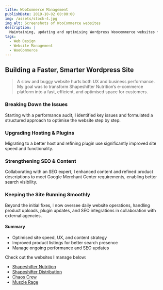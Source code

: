 ```yaml
---
title: WooCommerce Management
publishDate: 2019-10-02 00:00:00
img: /assets/stock-4.jpg
img_alt: Screenshots of WooCommerce websites
description: |
  Maintaining, updating and optimising Wordpress Woocommerce websites for an e-commerce brand.
tags:
  - Web Design
  - Website Management
  - WooCommerce
---
```


## Building a Faster, Smarter Wordpress Site  

> A slow and buggy website hurts both UX and business performance. My goal was to transform Shapeshifter Nutrition’s e-commerce platform into a fast, efficient, and optimised space for customers.

### Breaking Down the Issues  
Starting with a performance audit, I identified key issues and formulated a structured approach to optimise the website step by step.

### Upgrading Hosting & Plugins  
Migrating to a better host and refining plugin use significantly improved site speed and functionality.

### Strengthening SEO & Content  
Collaborating with an SEO expert, I enhanced content and refined product descriptions to meet Google Merchant Center requirements, enabling better search visibility.

### Keeping the Site Running Smoothly  
Beyond the initial fixes, I now oversee daily website operations, handling product uploads, plugin updates, and SEO integrations in collaboration with external agencies.

#### Summary
- Optimised site speed, UX, and content strategy  
- Improved product listings for better search presence  
- Manage ongoing performance and SEO updates

Check out the websites I manage below:
- <a href="https://www.shapeshifternutrition.co.uk" target="_blank" rel="nofollow">Shapeshifter Nutrition</a>
- <a href="https://www.shapeshifterdistribution.co.uk" target="_blank" rel="nofollow">Shapeshifter Distribution</a>
- <a href="https://www.bringthechaos.com" target="_blank" rel="nofollow">Chaos Crew</a>
- <a href="https://www.musclerage.co.uk" target="_blank" rel="nofollow">Muscle Rage</a>
